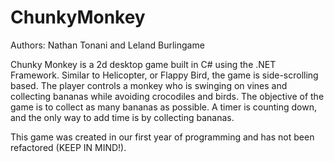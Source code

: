 # ChunkyMonkey
Authors: Nathan Tonani and Leland Burlingame

Chunky Monkey is a 2d desktop game built in C# using the .NET Framework. Similar to Helicopter, or Flappy Bird, the game is side-scrolling based. The player controls a monkey who is swinging on vines and collecting bananas while avoiding crocodiles and birds. The objective of the game is to collect as many bananas as possible. A timer is counting down, and the only way to add time is by collecting bananas. 

This game was created in our first year of programming and has not been refactored (KEEP IN MIND!).
